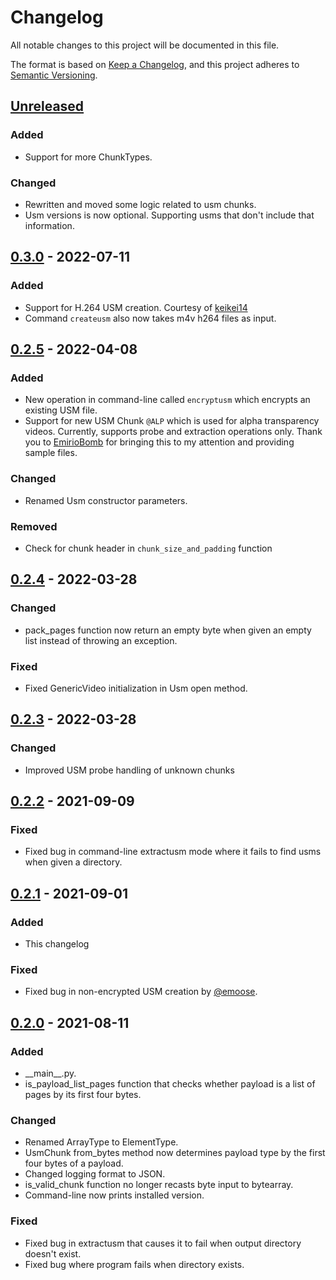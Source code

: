 # Changelog
All notable changes to this project will be documented in this file.

The format is based on [Keep a Changelog](https://keepachangelog.com/en/1.0.0/),
and this project adheres to [Semantic Versioning](https://semver.org/spec/v2.0.0.html).

## [Unreleased]
### Added
- Support for more ChunkTypes.

### Changed
- Rewritten and moved some logic related to usm chunks.
- Usm versions is now optional. Supporting usms that don't include that information.

## [0.3.0] - 2022-07-11
### Added
- Support for H.264 USM creation. Courtesy of [keikei14](https://github.com/keikei14)
- Command `createusm` also now takes m4v h264 files as input.

## [0.2.5] - 2022-04-08
### Added
- New operation in command-line called `encryptusm` which encrypts an existing USM file.
- Support for new USM Chunk `@ALP` which is used for alpha transparency videos. Currently, supports probe and extraction operations only. Thank you to [EmirioBomb](https://github.com/EmirioBomb) for bringing this to my attention and providing sample files.

### Changed
- Renamed Usm constructor parameters.

### Removed
- Check for chunk header in `chunk_size_and_padding` function

## [0.2.4] - 2022-03-28
### Changed
- pack\_pages function now return an empty byte when given an empty list instead of throwing an exception.

### Fixed
- Fixed GenericVideo initialization in Usm open method.

## [0.2.3] - 2022-03-28
### Changed
- Improved USM probe handling of unknown chunks

## [0.2.2] - 2021-09-09
### Fixed
- Fixed bug in command-line extractusm mode where it fails to find usms when given a directory.

## [0.2.1] - 2021-09-01
### Added
- This changelog

### Fixed
- Fixed bug in non-encrypted USM creation by [@emoose](https://github.com/emoose).

## [0.2.0] - 2021-08-11
### Added
- \_\_main\_\_.py.
- is_payload_list_pages function that checks whether payload is a list of pages by its first four bytes.

### Changed
- Renamed ArrayType to ElementType.
- UsmChunk from_bytes method now determines payload type by the first four bytes of a payload.
- Changed logging format to JSON.
- is_valid_chunk function no longer recasts byte input to bytearray.
- Command-line now prints installed version.

### Fixed
- Fixed bug in extractusm that causes it to fail when output directory doesn't exist.
- Fixed bug where program fails when directory exists.

[Unreleased]: https://github.com/donmai-me/WannaCRI/compare/0.3.0...HEAD
[0.3.0]: https://github.com/donmai-me/WannaCRI/compare/0.2.5...0.3.0
[0.2.5]: https://github.com/donmai-me/WannaCRI/compare/0.2.4...0.2.5
[0.2.4]: https://github.com/donmai-me/WannaCRI/compare/0.2.3...0.2.4
[0.2.3]: https://github.com/donmai-me/WannaCRI/compare/0.2.2...0.2.3
[0.2.2]: https://github.com/donmai-me/WannaCRI/compare/0.2.1...0.2.2
[0.2.1]: https://github.com/donmai-me/WannaCRI/compare/0.2.0...0.2.1
[0.2.0]: https://github.com/donmai-me/WannaCRI/compare/0.1.0...0.2.0
